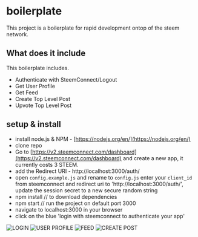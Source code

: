 # boilerplate
This project is a boilerplate for rapid development ontop of the steem network.

## What does it include 
This boilerplate includes.
- Authenticate with SteemConnect/Logout
- Get User Profile
- Get Feed
- Create Top Level Post
- Upvote Top Level Post


## setup & install
- install node.js & NPM - [https://nodejs.org/en/](https://nodejs.org/en/)
- clone repo
- Go to [https://v2.steemconnect.com/dashboard](https://v2.steemconnect.com/dashboard) and create a new app, it currently costs 3 STEEM.
- add the Redirect URI - http://localhost:3000/auth/ 
- open ```config.example.js``` and rename to ```config.js``` enter your ```client_id``` from steemconnect and redirect uri to 'http://localhost:3000/auth/', update the session secret to a new secure random string
- npm install // to download dependencies
- npm start // run the project on default port 3000
- navigate to localhost:3000 in your browser
- click on the blue 'login with steemconnect to authenticate your app'

![LOGIN](https://i.imgsafe.org/66/6654933f96.png)
![USER PROFILE](https://i.imgsafe.org/66/6654936f6a.png)
![FEED](https://i.imgsafe.org/66/665480732c.png)
![CREATE POST](https://i.imgsafe.org/66/66547d678e.png)
